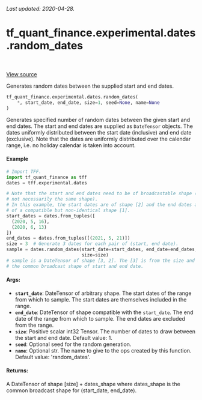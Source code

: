 <!--
This file is generated by a tool. Do not edit directly.
For open-source contributions the docs will be updated automatically.
-->

*Last updated: 2020-04-28.*

<div itemscope itemtype="http://developers.google.com/ReferenceObject">
<meta itemprop="name" content="tf_quant_finance.experimental.dates.random_dates" />
<meta itemprop="path" content="Stable" />
</div>

# tf_quant_finance.experimental.dates.random_dates

<!-- Insert buttons and diff -->

<table class="tfo-notebook-buttons tfo-api" align="left">
</table>

<a target="_blank" href="https://github.com/google/tf-quant-finance/blob/master/tf_quant_finance/experimental/dates/date_tensor.py">View source</a>



Generates random dates between the supplied start and end dates.

```python
tf_quant_finance.experimental.dates.random_dates(
    *, start_date, end_date, size=1, seed=None, name=None
)
```



<!-- Placeholder for "Used in" -->

Generates specified number of random dates between the given start and end
dates. The start and end dates are supplied as `DateTensor` objects. The dates
uniformly distributed between the start date (inclusive) and end date
(exclusive). Note that the dates are uniformly distributed over the calendar
range, i.e. no holiday calendar is taken into account.

#### Example
```python
# Import TFF.
import tf_quant_finance as tff
dates = tff.experimental.dates

# Note that the start and end dates need to be of broadcastable shape (though
# not necessarily the same shape).
# In this example, the start dates are of shape [2] and the end dates are
# of a compatible but non-identical shape [1].
start_dates = dates.from_tuples([
  (2020, 5, 16),
  (2020, 6, 13)
])
end_dates = dates.from_tuples([(2021, 5, 21)])
size = 3  # Generate 3 dates for each pair of (start, end date).
sample = dates.random_dates(start_date=start_dates, end_date=end_dates,
                            size=size)
# sample is a DateTensor of shape [3, 2]. The [3] is from the size and [2] is
# the common broadcast shape of start and end date.
```

#### Args:


* <b>`start_date`</b>: DateTensor of arbitrary shape. The start dates of the range from
  which to sample. The start dates are themselves included in the range.
* <b>`end_date`</b>: DateTensor of shape compatible with the `start_date`. The end date
  of the range from which to sample. The end dates are excluded from the
  range.
* <b>`size`</b>: Positive scalar int32 Tensor. The number of dates to draw between the
  start and end date.
  Default value: 1.
* <b>`seed`</b>: Optional seed for the random generation.
* <b>`name`</b>: Optional str. The name to give to the ops created by this function.
  Default value: 'random_dates'.


#### Returns:

A DateTensor of shape [size] + dates_shape where dates_shape is the common
broadcast shape for (start_date, end_date).
